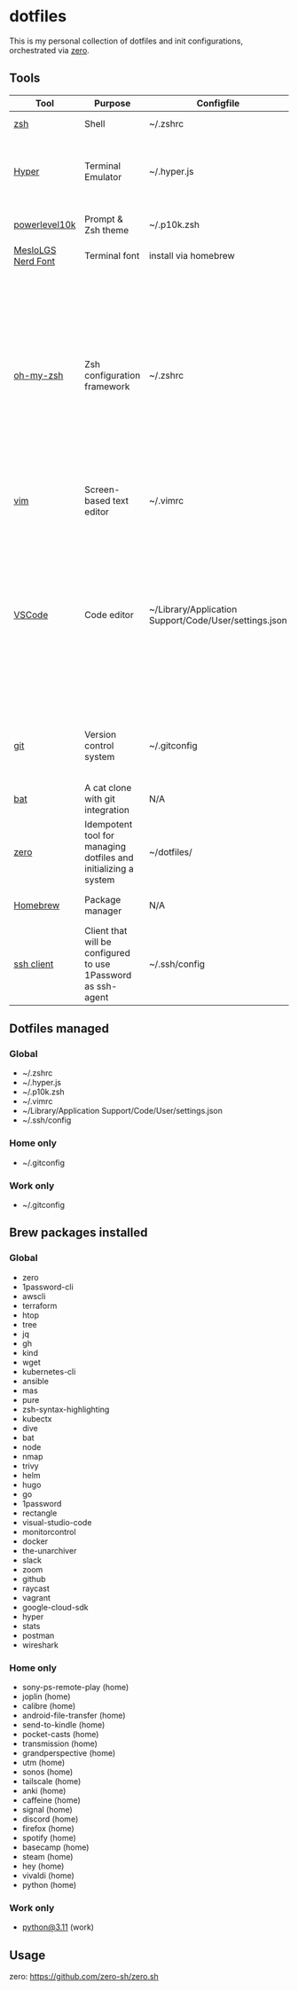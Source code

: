 # dotfiles

This is my personal collection of dotfiles and init configurations, orchestrated via [zero](https://github.com/zero-sh/zero.sh).

## Tools

| Tool | Purpose | Configfile | Configurations |
| ---- | ------- | ---------- | -------------- |
| [zsh](https://www.zsh.org) | Shell | ~/.zshrc | Handled by oh-my-zsh |
| [Hyper](https://hyper.is) | Terminal Emulator | ~/.hyper.js | MesloLGS NF, plugins: hyper-theme, hyper-border, hyper-dnd-tabs, hyper-search |
| [powerlevel10k](https://github.com/romkatv/powerlevel10k) | Prompt & Zsh theme | ~/.p10k.zsh | A dozen+ settings relating to my prompt |
| [MesloLGS Nerd Font](N/A) | Terminal font | install via homebrew | N/A |
| [oh-my-zsh](https://ohmyz.sh) | Zsh configuration framework | ~/.zshrc | plugins: git zsh-autosuggestions kubectl aws brew colored-man-pages command-not-found docker docker-compose gh helm kubectx macos kind pip python pyenv terraform vagrant vscode gcloud zsh-syntax-highlighting powerlevel10k, bat theme |
| [vim](https://www.vim.org) | Screen-based text editor | ~/.vimrc | Turn on number lines, syntax highlighting |
| [VSCode](https://code.visualstudio.com) | Code editor | ~/Library/Application Support/Code/User/settings.json | Hyper theme, text wrapping, autopep8 on save, terraform fmt on save, integrated terminal font, ini/properties autoformat on save, git autofetch. Extensions synced by VSCode, user settings captured in configfile |
| [git](https://git-scm.com) | Version control system | ~/.gitconfig | User config, 1Password Config, aliases, editor config, auto setup remote for push |
| [bat](https://github.com/sharkdp/bat) | A cat clone with git integration | N/A | Theme |
| [zero](https://github.com/zero-sh/zero.sh) | Idempotent tool for managing dotfiles and initializing a system | ~/dotfiles/ | Config files, brew applications, scripts to run before and after |
| [Homebrew](https://brew.sh) | Package manager | N/A | A long list of applications and casks to install |
| [ssh client](https://www.openssh.com) | Client that will be configured to use 1Password as ssh-agent | ~/.ssh/config| 1Password ssh-agent |

## Dotfiles managed

### Global

* ~/.zshrc
* ~/.hyper.js
* ~/.p10k.zsh
* ~/.vimrc
* ~/Library/Application Support/Code/User/settings.json
* ~/.ssh/config

### Home only

* ~/.gitconfig

### Work only

* ~/.gitconfig

## Brew packages installed

### Global

* zero
* 1password-cli
* awscli
* terraform
* htop
* tree
* jq
* gh
* kind
* wget
* kubernetes-cli
* ansible
* mas
* pure
* zsh-syntax-highlighting
* kubectx
* dive
* bat
* node
* nmap
* trivy
* helm
* hugo
* go
* 1password
* rectangle
* visual-studio-code
* monitorcontrol
* docker
* the-unarchiver
* slack
* zoom
* github
* raycast
* vagrant
* google-cloud-sdk
* hyper
* stats
* postman
* wireshark

### Home only

* sony-ps-remote-play (home)
* joplin (home)
* calibre (home)
* android-file-transfer (home)
* send-to-kindle (home)
* pocket-casts (home)
* transmission (home)
* grandperspective (home)
* utm (home)
* sonos (home)
* tailscale (home)
* anki (home)
* caffeine (home)
* signal (home)
* discord (home)
* firefox (home)
* spotify (home)
* basecamp (home)
* steam (home)
* hey (home)
* vivaldi (home)
* python (home)

### Work only

* python@3.11 (work)

## Usage

zero: <https://github.com/zero-sh/zero.sh>
